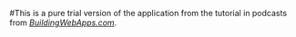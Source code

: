 #This is a pure trial version of the application from the tutorial in podcasts from [*BuildingWebApps.com*](http://www.buildingWebApps.com/).